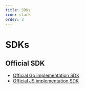 ```yaml
---
title: SDKs
icon: stack
order: 3
---
```


# SDKs

## Official SDK
- [Official Go implementation SDK](https://github.com/bnb-chain/greenfield-go-sdk)
- [Official JS implementation SDK](https://github.com/bnb-chain/greenfield-js-sdk)



